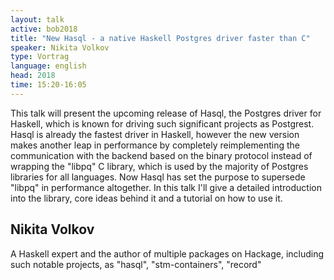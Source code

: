 ```yaml
---
layout: talk
active: bob2018
title: "New Hasql - a native Haskell Postgres driver faster than C"
speaker: Nikita Volkov
type: Vortrag
language: english
head: 2018
time: 15:20-16:05
---
```


This talk will present the upcoming release of Hasql, the Postgres
driver for Haskell, which is known for driving such significant
projects as Postgrest. Hasql is already the fastest driver in Haskell,
however the new version makes another leap in performance by
completely reimplementing the communication with the backend based on
the binary protocol instead of wrapping the "libpq" C library, which
is used by the majority of Postgres libraries for all languages. Now
Hasql has set the purpose to supersede "libpq" in performance
altogether. In this talk I'll give a detailed introduction into the
library, core ideas behind it and a tutorial on how to use it.


## Nikita Volkov

A Haskell expert and the author of multiple packages on Hackage,
including such notable projects, as "hasql", "stm-containers",
"record"
